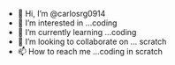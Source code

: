 - 👋 Hi, I’m @carlosrg0914
- 👀 I’m interested in ...coding
- 🌱 I’m currently learning ...coding
- 💞️ I’m looking to collaborate on ... scratch
- 📫 How to reach me ...coding in scratch

<!---
carlosrg0914/carlosrg0914 is a ✨ special ✨ repository because its `README.md` (this file) appears on your GitHub profile.
You can click the Preview link to take a look at your changes.
--->
